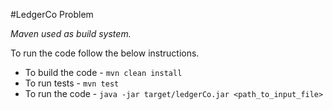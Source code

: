 #LedgerCo Problem

 *Maven used as build system.*
 
 To run the code follow the below instructions.
 
 * To build the code - `mvn clean install`
 * To run tests - `mvn test`
 * To run the code - `java -jar target/ledgerCo.jar <path_to_input_file>`
